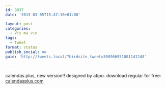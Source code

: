 ```yaml
---
id: 8837
date: '2013-03-05T15:47:16+01:00'

layout: post
categories:
  - Vis ma vie
tags:
  - tweet
format: status
publish_social: no
guid: 'http://tweets.local/?birdsite_tweet=308966951001141248'

---
```


calendas plus, new version!! designed by atipo. download regular for free: [calendasplus.com](http://www.calendasplus.com)